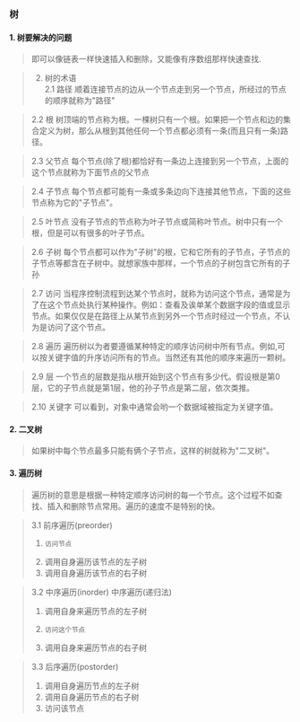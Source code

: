 
### 树

#### 1. 树要解决的问题	
> 即可以像链表一样快速插入和删除，又能像有序数组那样快速查找.

> 2. 树的术语	
> 2.1	路径
> 顺着连接节点的边从一个节点走到另一个节点，所经过的节点的顺序就称为"路径"

> 2.2	根
> 树顶端的节点称为根。一棵树只有一个根。如果把一个节点和边的集合定义为树，那么从根到其他任何一个节点都必须有一条(而且只有一条)路径。

> 2.3	父节点
> 每个节点(除了根)都恰好有一条边上连接到另一个节点，上面的这个节点就称为下面节点的父节点

> 2.4	子节点
> 每个节点都可能有一条或多条边向下连接其他节点，下面的这些节点称为它的"子节点"。

> 2.5	叶节点
> 没有子节点的节点称为叶子节点或简称叶节点。树中只有一个根，但是可以有很多的叶子节点。

> 2.6	子树
> 每个节点都可以作为"子树"的根，它和它所有的子节点，子节点的子节点等都含在子树中。就想家族中那样，一个节点的子树包含它所有的子孙

> 2.7	访问
> 当程序控制流程到达某个节点时，就称为访问这个节点，通常是为了在这个节点处执行某种操作。例如：查看及诶单某个数据字段的值或显示节点。如果仅仅是在路径上从某节点到另外一个节点时经过一个节点，不认为是访问了这个节点。

> 2.8	遍历
> 遍历树以为者要遵循某种特定的顺序访问树中所有节点。例如,可以按关键字值的升序访问所有的节点。当然还有其他的顺序来遍历一颗树。

> 2.9	层
> 一个节点的层数是指从根开始到这个节点有多少代。假设根是第0层，它的子节点就是第1层，他的孙子节点是第二层，依次类推。

> 2.10 关键字
> 可以看到，对象中通常会哟一个数据域被指定为关键字值。

#### 2. 二叉树

> 如果树中每个节点最多只能有俩个子节点，这样的树就称为"二叉树"。

#### 3. 遍历树	

> 遍历树的意思是根据一种特定顺序访问树的每一个节点。这个过程不如查找、插入和删除节点常用。遍历的速度不是特别的快。

> 3.1 前序遍历(preorder)	
> 1.	 访问节点
> 2. 调用自身遍历该节点的左子树
> 3. 调用自身遍历该节点的右子树

> 3.2 中序遍历(inorder)	
> 中序遍历(递归法)
> 1. 调用自身来遍历节点的左子树
> 2.	 访问这个节点
> 3. 调用自身来遍历节点的右子树

> 3.3 后序遍历(postorder)	
> 1. 调用自身遍历节点的左子树
> 2. 调用自身遍历节点的右子树
> 3. 访问该节点


